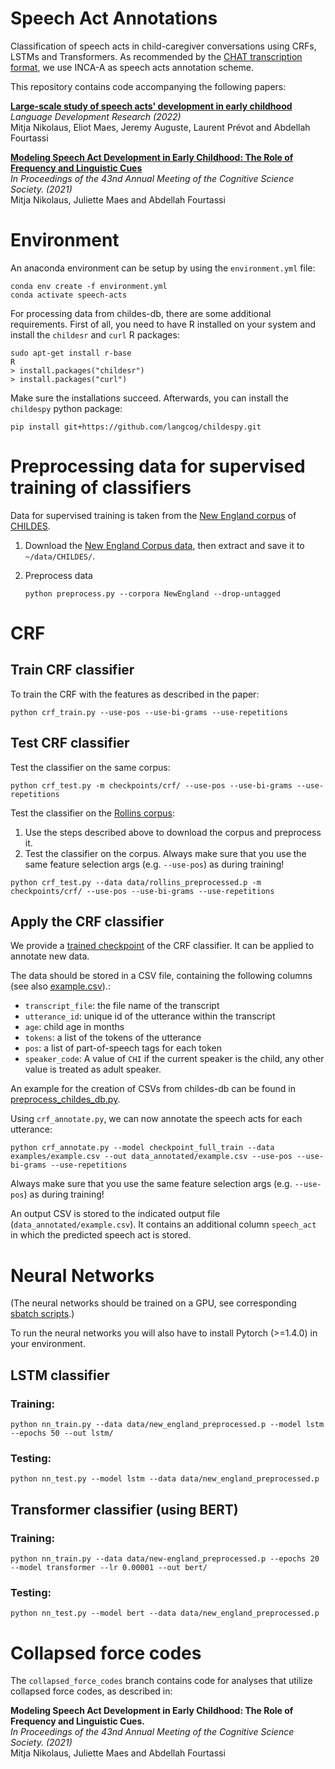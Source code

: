 # Speech Act Annotations
Classification of speech acts in child-caregiver conversations using CRFs, LSTMs and Transformers.
As recommended by the [CHAT transcription format](https://talkbank.org/manuals/CHAT.pdf), we use INCA-A as speech acts
annotation scheme.

This repository contains code accompanying the following papers:  

**[Large-scale study of speech acts' development in early childhood](https://ldr.lps.library.cmu.edu/article/532/galley/486/view/)**  
_Language Development Research (2022)_  
Mitja Nikolaus, Eliot Maes, Jeremy Auguste, Laurent Prévot and Abdellah Fourtassi


**[Modeling Speech Act Development in Early Childhood: The Role of Frequency and Linguistic Cues](https://escholarship.org/uc/item/10k7j8fr)**  
_In Proceedings of the 43nd Annual Meeting of the Cognitive Science Society. (2021)_  
Mitja Nikolaus, Juliette Maes and Abdellah Fourtassi


# Environment
An anaconda environment can be setup by using the `environment.yml` file:
```
conda env create -f environment.yml
conda activate speech-acts
```

For processing data from childes-db, there are some additional requirements. First of all, you need to have R installed
on your system and install the `childesr` and `curl` R packages:
```
sudo apt-get install r-base
R
> install.packages("childesr")
> install.packages("curl")
```

Make sure the installations succeed. Afterwards, you can install the `childespy` python package:
```
pip install git+https://github.com/langcog/childespy.git
```

# Preprocessing data for supervised training of classifiers

Data for supervised training is taken from the [New England corpus](https://childes.talkbank.org/access/Eng-NA/NewEngland.html) of [CHILDES](https://childes.talkbank.org/access/).

1. Download the [New England Corpus data](https://childes.talkbank.org/data/Eng-NA/NewEngland.zip),
then extract and save it to `~/data/CHILDES/`.

2. Preprocess data
    ```
    python preprocess.py --corpora NewEngland --drop-untagged
   ```
  
# CRF
## Train CRF classifier

To train the CRF with the features as described in the paper:
```
python crf_train.py --use-pos --use-bi-grams --use-repetitions
```

## Test CRF classifier

Test the classifier on the same corpus:
```
python crf_test.py -m checkpoints/crf/ --use-pos --use-bi-grams --use-repetitions
```

Test the classifier on the [Rollins corpus](https://childes.talkbank.org/access/Eng-NA/Rollins.html):
1. Use the steps described above to download the corpus and preprocess it.
2. Test the classifier on the corpus. Always make sure that you use the same feature selection args
(e.g. `--use-pos`) as during training!
```
python crf_test.py --data data/rollins_preprocessed.p -m checkpoints/crf/ --use-pos --use-bi-grams --use-repetitions
```
   
## Apply the CRF classifier

We provide a [trained checkpoint](checkpoint_full_train) of the CRF classifier. It can be applied to annotate new data.

The data should be stored in a CSV file, containing the following columns 
(see also [example.csv](examples/example.csv)).:
- `transcript_file`: the file name of the transcript
- `utterance_id`: unique id of the utterance within the transcript  
- `age`: child age in months
- `tokens`: a list of the tokens of the utterance
- `pos`: a list of part-of-speech tags for each token
- `speaker_code`: A value of `CHI` if the current speaker is the child, any other value is treated as adult speaker. 
 
An example for the creation of CSVs from
childes-db can be found in [preprocess_childes_db.py](preprocess_childes_db.py.).

Using `crf_annotate.py`, we can now annotate the speech acts for each utterance:
```
python crf_annotate.py --model checkpoint_full_train --data examples/example.csv --out data_annotated/example.csv --use-pos --use-bi-grams --use-repetitions
```
Always make sure that you use the same feature selection args
(e.g. `--use-pos`) as during training!

An output CSV is stored to the indicated output file (`data_annotated/example.csv`). It contains an additional column
`speech_act` in which the predicted speech act is stored.

# Neural Networks
(The neural networks should be trained on a GPU, see corresponding [sbatch scripts](sbatch-scripts).)

To run the neural networks you will also have to install Pytorch (>=1.4.0) in your environment.

## LSTM classifier
### Training:
```
python nn_train.py --data data/new_england_preprocessed.p --model lstm --epochs 50 --out lstm/
```

### Testing:
```
python nn_test.py --model lstm --data data/new_england_preprocessed.p
```

## Transformer classifier (using BERT)
### Training:
```
python nn_train.py --data data/new-england_preprocessed.p --epochs 20 --model transformer --lr 0.00001 --out bert/
```

### Testing:
```
python nn_test.py --model bert --data data/new_england_preprocessed.p
```

# Collapsed force codes
The `collapsed_force_codes` branch contains code for analyses that utilize collapsed force codes, as described in:

**Modeling Speech Act Development in Early Childhood: The Role of Frequency and Linguistic Cues.**  
_In Proceedings of the 43nd Annual Meeting of the Cognitive Science Society. (2021)_  
Mitja Nikolaus, Juliette Maes and Abdellah Fourtassi

